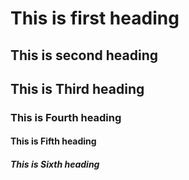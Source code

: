 # This is first heading 
## This is second heading 
## This is Third heading 
### This is Fourth heading 
#### This is Fifth heading 
##### This is Sixth heading 


















